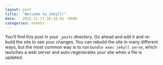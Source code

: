 ```yaml
---
layout: post
title:  "Welcome to Jekyll!"
date:   2015-11-17 16:16:01 -0600
categories: events
---
```

You’ll find this post in your `_posts` directory. Go ahead and edit it and re-build the site to see your changes. You can rebuild the site in many different ways, but the most common way is to run `bundle exec jekyll serve`, which launches a web server and auto-regenerates your site when a file is updated.
